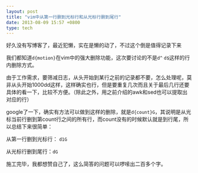 ```yaml
---
layout: post
title: "vim中从第一行删到光标行和从光标行删到尾行"
date: 2013-08-09 15:57 +0800
type: tech
---
```

好久没有写博客了，最近犯懒，实在是懒的动了，不过这个倒是值得记录下来

我们都知道`d{motion}`在vim中的强大删除功能，这次要讨论的不是`d^` `d$`这样的行内删除方式。

由于工作需求，要筛减日志，从头开始到某行之前的记录都不要，怎么处理呢，莫非从头开始1000dd这样，这样确实也行，但是要重复几次而且关于最后几行还要具体的看一下，比较不方便。（除此之外，用之前介绍的awk和sed也可以提取出对应的行）

google了一下，确实有方法可以做到这样的删除，就是`d{count}G`，其说明是从光标当前行删到第count行之间的所有行，而count没有的时候默认就是到行尾，所以总结下来很简单：

从第一行删到光标行： `d1G`

从光标行删到尾行：`dG`

施工完毕，我都想赞自己了，这么简答的问题可以啰嗦出二百多个字。

